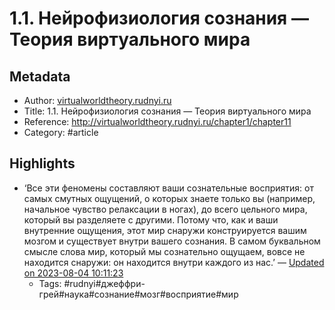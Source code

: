 # 1.1. Нейрофизиология сознания — Теория виртуального мира

## Metadata
- Author: [virtualworldtheory.rudnyi.ru]()
- Title: 1.1. Нейрофизиология сознания — Теория виртуального мира
- Reference: http://virtualworldtheory.rudnyi.ru/chapter1/chapter11
- Category: #article

## Highlights
- ‘Все эти феномены составляют ваши сознательные восприятия: от самых смутных ощущений, о которых знаете только вы (например, начальное чувство релаксации в ногах), до всего цельного мира, который вы разделяете с другими. Потому что, как и ваши внутренние ощущения, этот мир снаружи конструируется вашим мозгом и существует внутри вашего сознания. В самом буквальном смысле слова мир, который мы сознательно ощущаем, вовсе не находится снаружи: он находится внутри каждого из нас.’ — [Updated on 2023-08-04 10:11:23](https://hyp.is/HsRTAjKWEe6fL4dXsc33TQ/virtualworldtheory.rudnyi.ru/chapter1/chapter11)
   - Tags: #rudnyi#джеффри-грей#наука#сознание#мозг#восприятие#мир
